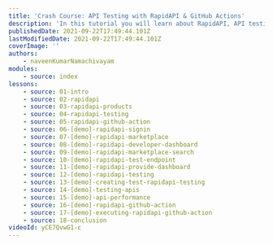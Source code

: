 ```yaml
---
title: 'Crash Course: API Testing with RapidAPI & GitHub Actions'
description: 'In this tutorial you will learn about RapidAPI, API testing using RapidAPI Testing solution, how to monitor the performance of the API, RapidAPI GitHub Action and more.'
publishedDate: 2021-09-22T17:49:44.101Z
lastModifiedDate: 2021-09-22T17:49:44.101Z
coverImage: ''
authors:
    - naveenKumarNamachivayam
modules:
    - source: index
lessons:
    - source: 01-intro
    - source: 02-rapidapi
    - source: 03-rapidapi-products
    - source: 04-rapidapi-testing
    - source: 05-rapidapi-github-action
    - source: 06-[demo]-rapidapi-signin
    - source: 07-[demo]-rapidapi-marketplace
    - source: 08-[demo]-rapidapi-developer-dashboard
    - source: 09-[demo]-rapidapi-marketplace-search
    - source: 10-[demo]-rapidapi-test-endpoint
    - source: 11-[demo]-rapidapi-provide-dashboard
    - source: 12-[demo]-rapidapi-testing
    - source: 13-[demo]-creating-test-rapidapi-testing
    - source: 14-[demo]-testing-apis
    - source: 15-[demo]-api-performance
    - source: 16-[demo]-rapidapi-github-action
    - source: 17-[demo]-executing-rapidapi-github-action
    - source: 18-conclusion
videoId: yCE7QvwG1-c
---
```

